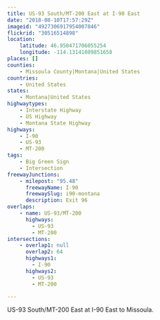 ```yaml
---
title: US-93 South/MT-200 East at I-90 East
date: "2018-08-10T17:57:29Z"
imageid: "4927306917954007846"
flickrid: "30516514898"
location:
    latitude: 46.950471706055254
    longitude: -114.13141089851658
places: []
counties:
    - Missoula County|Montana|United States
countries:
    - United States
states:
    - Montana|United States
highwaytypes:
    - Interstate Highway
    - US Highway
    - Montana State Highway
highways:
    - I-90
    - US-93
    - MT-200
tags:
    - Big Green Sign
    - Intersection
freewayJunctions:
    - milepost: "95.48"
      freewayName: I-90
      freewaySlug: i90-montana
      description: Exit 96
overlaps:
    - name: US-93/MT-200
      highways:
        - US-93
        - MT-200
intersections:
    - overlap1: null
      overlap2: 64
      highways1:
        - I-90
      highways2:
        - US-93
        - MT-200

---
```

US-93 South/MT-200 East at I-90 East to Missoula.